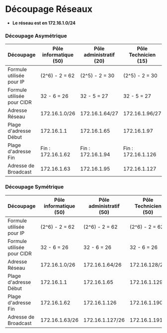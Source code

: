 # Découpage Réseaux

- __Le réseau est en 172.16.1.0/24__

### Découpage Asymétrique

| Découpage | Pôle informatique (50) | Pôle administratif (20) | Pôle Technicien (15) | Pôle développement (12) | 
| -- | -- | -- | -- | -- |
| Formule utilisée pour IP | (2^6) - 2 = 62 | (2^5) - 2 = 30 | (2^5) - 2 = 30 | (2^4) - 2 = 14 | 
| Formule utilisée pour CIDR | 32 - 6 = 26 | 32 - 5 = 27 | 32 - 5 = 27 | 32 - 4 = 28 | 
| Adresse Réseau | 172.16.1.0/26 | 172.16.1.64/27 | 172.16.1.96/27 | 172.16.1.128/28 | 
| Plage d'adresse Début | 172.16.1.1 | 172.16.1.65 | 172.16.1.97 | 172.16.1.129 | 
| Plage d'adresse Fin | Fin : 172.16.1.62 | Fin : 172.16.1.94 | Fin : 172.16.1.126 | 172.16.1.142 | 
| Adresse de Broadcast | 172.16.1.63 | 172.16.1.95 | 172.16.1.127 | 172.16.1.143 |

### Découpage Symétrique 

| Découpage | Pôle informatique (50) | Pôle administratif (50) | Pôle Technicien (50) | Pôle développement (50) | 
| -- | -- | -- | -- | -- |
| Formule utilisée pour IP| (2^6) - 2 = 62 | (2^6) - 2 = 62 | (2^6) - 2 = 62 | (2^6) - 2 = 62 | 
| Formule utilisée pour CIDR | 32 - 6 = 26 | 32 - 6 = 26 | 32 - 6 = 26 | 32 - 6 = 26 | 
| Adresse Réseau | 172.16.1.0/26 | 172.16.1.64/26 | 172.16.128/26 | 172.16.1.192/26 | 
| Plage d'adresse Début | 172.16.1.1 | 172.16.1.65 | 172.16.1.129 | 172.16.1.193 | 
| Plage d'adresse Fin | 172.16.1.62 | 172.16.1.126 | 172.16.1.190 | 172.16.1.254  |
| Adresse de Broadcast | 172.16.1.63/26 | 172.16.1.127/26 | 172.16.1.191 | 172.16.1.255 |
